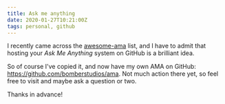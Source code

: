 ```yaml
---
title: Ask me anything
date: 2020-01-27T10:21:00Z
tags: personal, github
---
```


I recently came across the [awesome-ama](https://github.com/sindresorhus/amas) list, and I have to admit that hosting your _Ask Me Anything_ system on GitHub is a brilliant idea.

So of course I've copied it, and now have my own AMA on GitHub: <https://github.com/bomberstudios/ama>. Not much action there yet, so feel free to visit and maybe ask a question or two.

Thanks in advance!